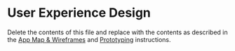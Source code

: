 # User Experience Design

Delete the contents of this file and replace with the contents as described in the [App Map & Wireframes](instructions-0a-app-map-wireframes.md) and [Prototyping](./instructions-0b-prototyping.md) instructions.
